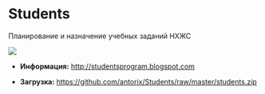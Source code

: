 # Students

Планирование и назначение учебных заданий НХЖС

![](https://2.bp.blogspot.com/-WSmOf8OyINw/XDr6hY9B80I/AAAAAAABfd8/Shk7v-9XzRI7JMDJH2DQ9hCzQIY52xVNQCLcBGAs/s1600/screenshot.png)

* **Информация:**
http://studentsprogram.blogspot.com

* **Загрузка:**
https://github.com/antorix/Students/raw/master/students.zip
